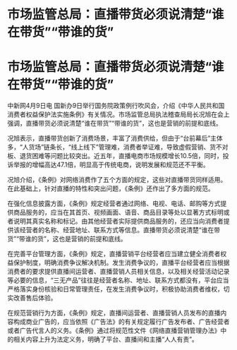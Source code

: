 # 市场监管总局：直播带货必须说清楚“谁在带货”“带谁的货”

# 市场监管总局：直播带货必须说清楚“谁在带货”“带谁的货”

中新网4月9日电
国新办9日举行国务院政策例行吹风会，介绍《中华人民共和国消费者权益保护法实施条例》有关情况。市场监管总局执法稽查局局长况旭在会上强调，直播带货必须说清楚“谁在带货”“带谁的货”，这也是营销的前提和底线。

况旭表示，直播带货创新了消费场景，丰富了消费供给，但由于“台前幕后”主体多，“人货场”链条长，“线上线下”管理难，消费者举证难，导致虚假营销、货不对板、退货困难等问题比较突出。近五年，直播电商市场规模增长10.5倍，同时，投诉举报的增幅高达47.1倍，明显高于传统电商，说明发展和规范还不平衡。

况旭介绍，《条例》对网络消费作了五个方面的规定，这些对直播带货同样适用。在此基础上，针对直播的特性和突出问题，《条例》还作出了多方面的规范。

在强化信息披露方面，《条例》规定经营者通过网络、电视、电话、邮购等方式提供商品服务的，应当在其首页、视频画面、语音、商品目录等处以显著方式标明或者说明其真实名称和标记。由其他经营者实际提供商品服务的，还应当向消费者提供该经营者的名称、经营地址、联系方式等信息。直播带货必须说清楚“谁在带货”“带谁的货”，这也是营销的前提和底线。

在完善平台管理方面，《条例》规定，直播营销平台经营者应当建立健全消费者权益保护制度，明确消费争议解决机制。发生消费争议的，直播平台经营者应当根据消费者的要求提供直播间运营者、直播营销人员相关信息，以及相关经营活动记录等必要的信息，“三无产品”往往是经营者名称、地址、联系方式都没有，平台应当严格落实身份核验和日常管理责任，在发生消费争议时，积极协助消费者维权，切实改善售后体验。

在规范营销行为方面，《条例》规定，直播间运营者、直播营销人员发布的直播内容构成商业广告的，应当依照《广告法》的有关规定履行广告发布者、广告经营者或者广告代言人的义务。《条例》通过将规范性文件《网络直播营销管理办法》中的相关内容上升为法定义务，明确了平台、直播间和主播“人人有责”。

